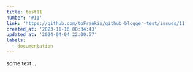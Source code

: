 ```yaml
---
title: test11
number: '#11'
link: 'https://github.com/toFrankie/github-blogger-test/issues/11'
created_at: '2023-11-16 00:34:43'
updated_at: '2024-04-04 22:00:57'
labels:
  - documentation
---
```

some text...
